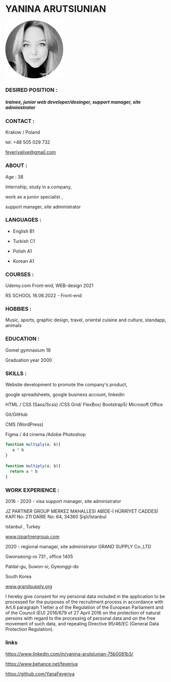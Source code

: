 # **YANINA ARUTSIUNIAN**

![Описание картинки](/foto/Ellipse%205.png)

### **DESIRED POSITION** :

##### trainee, junior web developer/desinger, support manager, site administrator

### **CONTACT** :
Krakow / Poland

tel: +48 505 029 732

feyeriyalive@gmail.com

### **ABOUT** :
Age : 38

Internship, study in a company, 

work as a junior specialist ,
     
support manager, site administrator


### **LANGUAGES** :
+ English B1 

+ Turkish C1

+ Polish A1

+ Korean A1


### **COURSES** :
Udemy.com
Front-end,  WEB-design 2021

RS SCHOOL 16.06.2022 - 
Front-end

### **HOBBIES** :
Music, sports, graphic design, travel, oriental cuisine and culture, standapp, animals


### **EDUCATION** :
Gomel gymnasium 18

Graduation year 2000




### **SKILLS** :
Website development to promote the company's product, 

google spreadsheets, google business account, linkedin

HTML / CSS (Sass/Scss) /CSS Grid/ FlexBox/ Bootstrap5/ Microsoft Office

Git/GitHub 

CMS (WordPress)

Figma / 4d cinema /Adobe Photoshop


```javascript
function multiply(a, b){
   a * b
}

function multiply(a, b){
  return a * b
}

```

### **WORK EXPERIENCE** :
2016  - 2020 - visa support manager, site administrator

JZ PARTNER GROUP MERKEZ MAHALLESI ABİDE-İ HÜRRİYET CADDESİ KAPİ No: 211 DAİRE No: 64, 34360 Şişli/İstanbul

Istanbul , Turkey 

www.jzpartnergroup.com

2020  -  regional manager, site administrator GRAND SUPPLY Co.,LTD

Gwonseong-ro 731 , office 1405

Paldal-gu, Suwon-si, Gyeonggi-do

South Korea

www.grandsupply.org




I hereby give consent for my personal data included in the application to be processed for the purposes of the recruitment process in accordance with Art.6 paragraph 1 letter a of the Regulation of the European Parliament and of the Council (EU) 2016/679 of 27 April 2016 on the protection of natural persons with regard to the processing of personal data and on the free movement of such data, and repealing Directive 95/46/EC (General Data Protection Regulation).


### links

https://www.linkedin.com/in/yanina-arutsiunian-75b0081b3/

https://www.behance.net/feyeriya

https://github.com/YanaFeyeriya